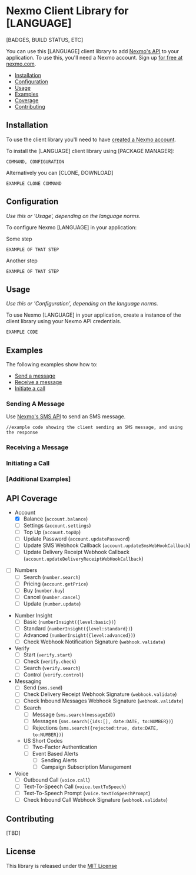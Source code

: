 Nexmo Client Library for [LANGUAGE]
===================================
[BADGES, BUILD STATUS, ETC]

You can use this [LANGUAGE] client library to add [Nexmo's API](#api-coverage) to your application. To use this, you'll 
need a Nexmo account. Sign up [for free at nexmo.com][signup]. 

 * [Installation](#installation)
 * [Configuration](#configuration)
 * [Usage](#usage)
 * [Examples](#examples)
 * [Coverage](#api-coverage)
 * [Contributing](#contributing) 


Installation
------------

To use the client library you'll need to have [created a Nexmo account][signup]. 

To install the [LANGUAGE] client library using [PACKAGE MANAGER]:

    COMMAND, CONFIGURATION

Alternatively you can [CLONE, DOWNLOAD]

    EXAMPLE CLONE COMMAND


Configuration
-------------
_Use this *or* 'Usage', depending on the language norms._

To configure Nexmo [LANGUAGE] in your application:

Some step 

    EXAMPLE OF THAT STEP
    
Another step

    EXAMPLE OF THAT STEP

Usage
-----
_Use this *or* 'Configuration', depending on the language norms._

To use Nexmo [LANGUAGE] in your application, create a instance of the client library using your Nexmo API credentials. 

    EXAMPLE CODE

Examples
--------
The following examples show how to:
 * [Send a message](#sending-a-message)
 * [Receive a message](#receiving-a-message)
 * [Initiate a call](#initiating-a-call)

### Sending A Message

Use [Nexmo's SMS API][doc_sms] to send an SMS message. 

    //example code showing the client sending an SMS message, and using the response


### Receiving a Message

### Initiating a Call

### [Additional Examples]


API Coverage
------------

* Account
    * [X] Balance (`account.balance`)
    * [ ] Settings (`account.settings`)
    * [ ] Top Up (`account.topUp`)
    * [ ] Update Password (`account.updatePassword`)
    * [ ] Update SMS Webhook Callback (`account.updateSmsWebHookCallback`)
    * [ ] Update Delivery Receipt Webhook Callback (`account.updateDeliveryReceiptWebHookCallback`)
* [ ] Numbers
    * [ ] Search (`number.search`)
    * [ ] Pricing (`account.getPrice`)
    * [ ] Buy (`number.buy`)
    * [ ] Cancel (`number.cancel`)
    * [ ] Update (`number.update`)
* Number Insight
    * [ ] Basic (`numberInsight({level:basic})`)
    * [ ] Standard (`numberInsight({level:standard})`)
    * [ ] Advanced (`numberInsight({level:advanced})`)
    * [ ] Check Webhook Notification Signature (`webhook.validate`)
* Verify
    * [ ] Start (`verify.start`)
    * [ ] Check (`verify.check`)
    * [ ] Search (`verify.search`)
    * [ ] Control (`verify.control`)
* Messaging 
    * [ ] Send (`sms.send`)
    * [ ] Check Delivery Receipt Webhook Signature (`webhook.validate`)
    * [ ] Check Inbound Messages Webhook Signature (`webhook.validate`)
    * [ ] Search 
        * [ ] Message (`sms.search(messageId)`)
        * [ ] Messages (`sms.search({ids:[], date:DATE, to:NUMBER})`)
        * [ ] Rejections (`sms.search({rejected:true, date:DATE, to:NUMBER})`)
    * US Short Codes
        * [ ] Two-Factor Authentication
        * [ ] Event Based Alerts
            * [ ] Sending Alerts
            * [ ] Campaign Subscription Management
* Voice
    * [ ] Outbound Call (`voice.call`)
    * [ ] Text-To-Speech Call (`voice.textToSpeech`)
    * [ ] Text-To-Speech Prompt (`voice.textToSpeechPrompt`)
    * [ ] Check Inbound Call Webhook Signature (`webhook.validate`)

Contributing
------------

[TBD]

License
-------

This library is released under the [MIT License][license]

[create_account]: https://docs.nexmo.com/tools/dashboard#setting-up-your-nexmo-account
[signup]: https://dashboard.nexmo.com/sign-up?utm_source=DEV_REL&utm_medium=github&utm_campaign=[LANGUAGE]-client-library
[doc_sms]: https://docs.nexmo.com/api-ref/sms-api?utm_source=DEV_REL&utm_medium=github&utm_campaign=[LANGUAGE]-client-library
[license]: LICENSE.txt

